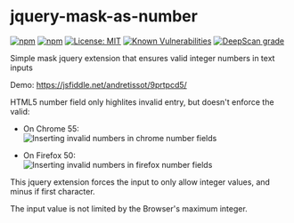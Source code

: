 # jquery-mask-as-number
[![npm](https://img.shields.io/npm/dt/jquery-mask-as-number.svg)](https://www.npmjs.com/package/jquery-mask-as-number)
[![npm](https://img.shields.io/npm/v/jquery-mask-as-number.svg)](https://www.npmjs.com/package/jquery-mask-as-number)
[![License: MIT](https://img.shields.io/badge/License-MIT-yellow.svg)](https://opensource.org/licenses/MIT)
[![Known Vulnerabilities](https://snyk.io/test/github/andrehtissot/jquery-mask-as-number/badge.svg?targetFile=package.json)](https://snyk.io/test/github/andrehtissot/jquery-mask-as-number?targetFile=package.json)
[![DeepScan grade](https://deepscan.io/api/teams/3417/projects/5069/branches/39496/badge/grade.svg)](https://deepscan.io/dashboard#view=project&tid=3417&pid=5069&bid=39496)

Simple mask jquery extension that ensures valid integer numbers in text inputs

Demo: https://jsfiddle.net/andretissot/9prtpcd5/

HTML5 number field only highlites invalid entry, but doesn't enforce the valid:

- On Chrome 55:<br />
![Inserting invalid numbers in chrome number fields](https://user-images.githubusercontent.com/1174345/33887303-a3d8fa4e-df49-11e7-92c7-88a2268b52f9.png)

- On Firefox 50:<br />
![Inserting invalid numbers in firefox number fields](https://user-images.githubusercontent.com/1174345/33887300-a01ead9a-df49-11e7-996a-c96d92b50342.png)

This jquery extension forces the input to only allow integer values, and minus if first character.

The input value is not limited by the Browser's maximum integer.
